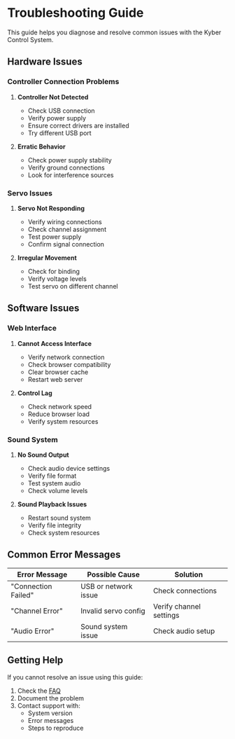# Troubleshooting Guide

This guide helps you diagnose and resolve common issues with the Kyber Control System.

## Hardware Issues

### Controller Connection Problems
1. **Controller Not Detected**
   - Check USB connection
   - Verify power supply
   - Ensure correct drivers are installed
   - Try different USB port

2. **Erratic Behavior**
   - Check power supply stability
   - Verify ground connections
   - Look for interference sources

### Servo Issues
1. **Servo Not Responding**
   - Verify wiring connections
   - Check channel assignment
   - Test power supply
   - Confirm signal connection

2. **Irregular Movement**
   - Check for binding
   - Verify voltage levels
   - Test servo on different channel

## Software Issues

### Web Interface
1. **Cannot Access Interface**
   - Verify network connection
   - Check browser compatibility
   - Clear browser cache
   - Restart web server

2. **Control Lag**
   - Check network speed
   - Reduce browser load
   - Verify system resources

### Sound System
1. **No Sound Output**
   - Check audio device settings
   - Verify file format
   - Test system audio
   - Check volume levels

2. **Sound Playback Issues**
   - Restart sound system
   - Verify file integrity
   - Check system resources

## Common Error Messages

| Error Message | Possible Cause | Solution |
|--------------|----------------|----------|
| "Connection Failed" | USB or network issue | Check connections |
| "Channel Error" | Invalid servo config | Verify channel settings |
| "Audio Error" | Sound system issue | Check audio setup |

## Getting Help

If you cannot resolve an issue using this guide:

1. Check the [FAQ](../faq.md)
2. Document the problem
3. Contact support with:
   - System version
   - Error messages
   - Steps to reproduce